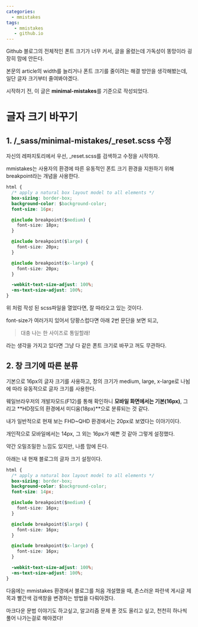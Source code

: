 ```yaml
---
categories: 
  - mmistakes
tags:
   - mmistakes
   - github.io
---
```


Github 블로그의 전체적인 폰트 크기가 너무 커서, 글을 올렸는데 가독성이 똥망이라 굉장히 맘에 안든다.

본문의 article의 width를 늘리거나 폰트 크기를 줄이려는 해결 방안을 생각해봤는데, 일단 글자 크기부터 줄여봐야겠다.

시작하기 전, 이 글은 **minimal-mistakes**를 기준으로 작성되었다.

# 글자 크기 바꾸기
## 1. /_sass/minimal-mistakes/_reset.scss 수정

자신의 레파지토리에서 우선, _reset.scss를 검색하고 수정을 시작하자.

mmistakes는 사용자의 환경에 따른 유동적인 폰트 크기 환경을 지원하기 위해 breakpoint라는 개념을 사용한다.


```css
html {
  /* apply a natural box layout model to all elements */
  box-sizing: border-box;
  background-color: $background-color;
  font-size: 16px;

  @include breakpoint($medium) {
    font-size: 18px;
  }

  @include breakpoint($large) {
    font-size: 20px;
  }

  @include breakpoint($x-large) {
    font-size: 20px;
  }

  -webkit-text-size-adjust: 100%;
  -ms-text-size-adjust: 100%;
}
```

위 처럼 작성 된 scss파일을 열었다면, 잘 따라오고 있는 것이다.

font-size가 여러가지 있어서 당황스럽다면 아래 2번 문단을 보면 되고,

> 대충 나는 한 사이즈로 통일할래!

라는 생각을 가지고 있다면 그냥 다 같은 폰트 크기로 바꾸고 꺼도 무관하다.

## 2. 창 크기에 따른 분류

기본으로 16px의 글자 크기를 사용하고, 창의 크기가 medium, large, x-large로 나뉨에 따라 유동적으로 글자 크기를 사용한다.
	
웨일브라우저의 개발자모드(F12)를 통해 확인하니 **모바일 화면에서는 기본(16px)**, 그리고 **HD정도의 환경에서 미디움(18px)**으로 분류되는 것 같다.
    
내가 일반적으로 현재 보는 FHD~QHD 환경에서는 20px로 보였다는 이야기이다.
    
개인적으로 모바일에서는 14px, 그 외는 16px가 예쁜 것 같아 그렇게 설정했다.
    
약간 오밀조밀한 느낌도 있지만, 나름 맘에 든다.

아래는 내 현재 블로그의 글자 크기 설정이다.

```css
html {
  /* apply a natural box layout model to all elements */
  box-sizing: border-box;
  background-color: $background-color;
  font-size: 14px;

  @include breakpoint($medium) {
    font-size: 16px;
  }

  @include breakpoint($large) {
    font-size: 16px;
  }

  @include breakpoint($x-large) {
    font-size: 16px;
  }

  -webkit-text-size-adjust: 100%;
  -ms-text-size-adjust: 100%;
}
```

다음에는 mmistakes 환경에서 블로그를 처음 개설했을 때, 촌스러운 파란색 게시글 제목과 빨간색 검색창을 변경하는 방법을 다뤄야겠다.

마크다운 문법 이야기도 하고싶고, 알고리즘 문제 푼 것도 올리고 싶고, 천천히 하나씩 풀어 나가는걸로 해야겠다!
